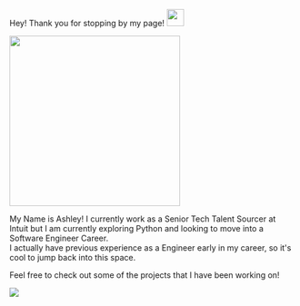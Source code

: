 Hey! Thank you for stopping by my page! <img src="https://raw.githubusercontent.com/MartinHeinz/MartinHeinz/master/wave.gif" width="30px">

<img src="https://media.giphy.com/media/3o72F2fmqq8uYg6VdC/giphy.gif" width="300px">

My Name is Ashley! I currently work as a Senior Tech Talent Sourcer at Intuit but I am currently exploring Python and looking to move into a Software Engineer Career.  
I actually have previous experience as a Engineer early in my career, so it's cool to jump back into this space. 

Feel free to check out some of the projects that I have been working on! 


<img align="center" src="https://github-readme-stats.vercel.app/api/<top-langs>/?username=<amchance>&theme=<THEME_NAME>" />



